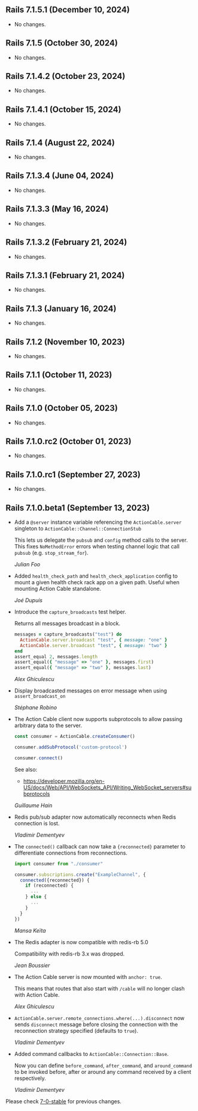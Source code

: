 ## Rails 7.1.5.1 (December 10, 2024) ##

*   No changes.


## Rails 7.1.5 (October 30, 2024) ##

*   No changes.


## Rails 7.1.4.2 (October 23, 2024) ##

*   No changes.


## Rails 7.1.4.1 (October 15, 2024) ##

*   No changes.


## Rails 7.1.4 (August 22, 2024) ##

*   No changes.


## Rails 7.1.3.4 (June 04, 2024) ##

*   No changes.


## Rails 7.1.3.3 (May 16, 2024) ##

*   No changes.


## Rails 7.1.3.2 (February 21, 2024) ##

*   No changes.


## Rails 7.1.3.1 (February 21, 2024) ##

*   No changes.


## Rails 7.1.3 (January 16, 2024) ##

*   No changes.


## Rails 7.1.2 (November 10, 2023) ##

*   No changes.


## Rails 7.1.1 (October 11, 2023) ##

*   No changes.


## Rails 7.1.0 (October 05, 2023) ##

*   No changes.


## Rails 7.1.0.rc2 (October 01, 2023) ##

*   No changes.


## Rails 7.1.0.rc1 (September 27, 2023) ##

*   No changes.


## Rails 7.1.0.beta1 (September 13, 2023) ##

*   Add a `@server` instance variable referencing the `ActionCable.server`
    singleton to `ActionCable::Channel::ConnectionStub`

    This lets us delegate the `pubsub` and `config` method calls
    to the server. This fixes `NoMethodError` errors when testing
    channel logic that call `pubsub` (e.g. `stop_stream_for`).

    *Julian Foo*

*   Added `health_check_path` and `health_check_application` config to
    mount a given health check rack app on a given path.
    Useful when mounting Action Cable standalone.

    *Joé Dupuis*

*   Introduce the `capture_broadcasts` test helper.

    Returns all messages broadcast in a block.

    ```ruby
    messages = capture_broadcasts("test") do
      ActionCable.server.broadcast "test", { message: "one" }
      ActionCable.server.broadcast "test", { message: "two" }
    end
    assert_equal 2, messages.length
    assert_equal({ "message" => "one" }, messages.first)
    assert_equal({ "message" => "two" }, messages.last)
    ```

    *Alex Ghiculescu*

*   Display broadcasted messages on error message when using `assert_broadcast_on`

    *Stéphane Robino*

*   The Action Cable client now supports subprotocols to allow passing arbitrary data
    to the server.

    ```js
    const consumer = ActionCable.createConsumer()

    consumer.addSubProtocol('custom-protocol')

    consumer.connect()
    ```

    See also:

    * https://developer.mozilla.org/en-US/docs/Web/API/WebSockets_API/Writing_WebSocket_servers#subprotocols

    *Guillaume Hain*

*   Redis pub/sub adapter now automatically reconnects when Redis connection is lost.

    *Vladimir Dementyev*

*   The `connected()` callback can now take a `{reconnected}` parameter to differentiate
    connections from reconnections.

    ```js
    import consumer from "./consumer"

    consumer.subscriptions.create("ExampleChannel", {
      connected({reconnected}) {
        if (reconnected) {
          ...
        } else {
          ...
        }
      }
    })
    ```

    *Mansa Keïta*

*   The Redis adapter is now compatible with redis-rb 5.0

    Compatibility with redis-rb 3.x was dropped.

    *Jean Boussier*

*   The Action Cable server is now mounted with `anchor: true`.

    This means that routes that also start with `/cable` will no longer clash with Action Cable.

    *Alex Ghiculescu*

*   `ActionCable.server.remote_connections.where(...).disconnect` now sends `disconnect` message
    before closing the connection with the reconnection strategy specified (defaults to `true`).

    *Vladimir Dementyev*

*   Added command callbacks to `ActionCable::Connection::Base`.

    Now you can define `before_command`, `after_command`, and `around_command` to be invoked before, after or around any command received by a client respectively.

    *Vladimir Dementyev*

Please check [7-0-stable](https://github.com/rails/rails/blob/7-0-stable/actioncable/CHANGELOG.md) for previous changes.
